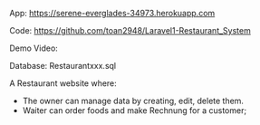 App: https://serene-everglades-34973.herokuapp.com

Code: https://github.com/toan2948/Laravel1-Restaurant_System

Demo Video:

Database: Restaurantxxx.sql

A Restaurant website where:
+ The owner can manage data by creating, edit, delete them.
+ Waiter can order foods and make Rechnung for a customer;
